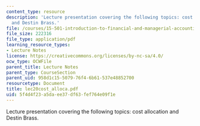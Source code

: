 ```yaml
---
content_type: resource
description: 'Lecture presentation covering the following topics: cost allocation
  and Destin Brass.'
file: /courses/15-501-introduction-to-financial-and-managerial-accounting-spring-2004/5f4d4f23a5daee37df63fef764e09f1e_lec20cost_alloca.pdf
file_size: 222316
file_type: application/pdf
learning_resource_types:
- Lecture Notes
license: https://creativecommons.org/licenses/by-nc-sa/4.0/
ocw_type: OCWFile
parent_title: Lecture Notes
parent_type: CourseSection
parent_uid: 958d1c15-5079-76f4-6b61-537e48852700
resourcetype: Document
title: lec20cost_alloca.pdf
uid: 5f4d4f23-a5da-ee37-df63-fef764e09f1e
---
```

Lecture presentation covering the following topics: cost allocation and Destin Brass.